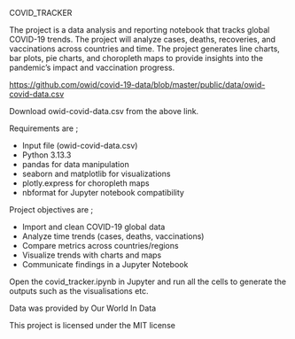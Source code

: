 COVID_TRACKER 

The project is a data analysis and reporting notebook that tracks global COVID-19 trends. The project will analyze cases, deaths, recoveries, and vaccinations across countries and time. 
The project generates line charts, bar plots, pie charts, and choropleth maps to provide insights into the pandemic’s impact and vaccination progress.

https://github.com/owid/covid-19-data/blob/master/public/data/owid-covid-data.csv

Download owid-covid-data.csv from the above link.

Requirements are ;
- Input file (owid-covid-data.csv)
- Python 3.13.3
- pandas for data manipulation
- seaborn and matplotlib for visualizations
- plotly.express for choropleth maps
- nbformat for Jupyter notebook compatibility

Project objectives are ;
- Import and clean COVID-19 global data
- Analyze time trends (cases, deaths, vaccinations)
- Compare metrics across countries/regions
- Visualize trends with charts and maps
- Communicate findings in a Jupyter Notebook

Open the covid_tracker.ipynb in Jupyter and run all the cells to generate the outputs such as the visualisations etc.

Data was provided by Our World In Data

This project is licensed under the MIT license 
